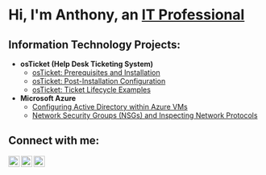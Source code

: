 <h1>Hi, I'm Anthony, an <a href="https://linkedin.com/in/Josh">IT Professional</a></h1>

<h2> Information Technology Projects:</h2>

- <b>osTicket (Help Desk Ticketing System)</b>
  - [osTicket: Prerequisites and Installation](https://github.com/AnthonyDiaz1/osticket-prereqs)
  - [osTicket: Post-Installation Configuration](https://github.com/AnthonyDiaz1/post-install-config)
  - [osTicket: Ticket Lifecycle Examples](https://github.com/AnthonyDiaz1/ticket-lifecycle)
- <b>Microsoft Azure</b>
  - [Configuring Active Directory within Azure VMs](https://github.com/AnthonyDiaz1/configure-ad)
  - [Network Security Groups (NSGs) and Inspecting Network Protocols](https://github.com/AnthonyDiaz1/azure-network-protocols)

<h2>Connect with me:</h2>

[<img align="left" alt="Josh | Twitter" width="22px" src="https://cdn.jsdelivr.net/npm/simple-icons@v3/icons/twitter.svg" />][twitter]
[<img align="left" alt="Josh | LinkedIn" width="22px" src="https://cdn.jsdelivr.net/npm/simple-icons@v3/icons/linkedin.svg" />][linkedin]
[<img align="left" alt="Josh | Instagram" width="22px" src="https://cdn.jsdelivr.net/npm/simple-icons@v3/icons/instagram.svg" />][instagram]

[twitter]: https://twitter.com/Josh
[instagram]: https://www.instagram.com/Josh
[linkedin]: https://linkedin.com/in/Josh
